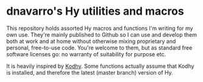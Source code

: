 # dnavarro's Hy utilities and macros

This repository holds assorted Hy macros and functions I'm writing for my own use. They're mainly published to Github so I can use and develop them both at work and at home without otherwise mixing proprietary and personal, free-to-use code. You're welcome to them, but as standard free software licenses go: no warranty of suitability for purpose etc. 


It is heavily inspired by [Kodhy](https://github.com/Kodiologist/Kodhy). Some functions actually assume that Kodhy is installed, and therefore the latest (master branch) version of Hy.
